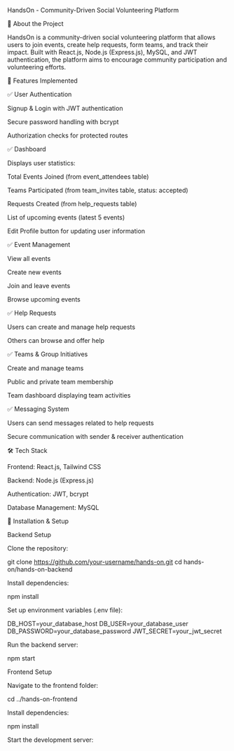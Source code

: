HandsOn - Community-Driven Social Volunteering Platform



📌 About the Project

HandsOn is a community-driven social volunteering platform that allows users to join events, create help requests, form teams, and track their impact. Built with React.js, Node.js (Express.js), MySQL, and JWT authentication, the platform aims to encourage community participation and volunteering efforts.

🚀 Features Implemented

✅ User Authentication

Signup & Login with JWT authentication

Secure password handling with bcrypt

Authorization checks for protected routes

✅ Dashboard

Displays user statistics:

Total Events Joined (from event_attendees table)

Teams Participated (from team_invites table, status: accepted)

Requests Created (from help_requests table)

List of upcoming events (latest 5 events)

Edit Profile button for updating user information

✅ Event Management

View all events

Create new events

Join and leave events

Browse upcoming events

✅ Help Requests

Users can create and manage help requests

Others can browse and offer help

✅ Teams & Group Initiatives

Create and manage teams

Public and private team membership

Team dashboard displaying team activities


✅ Messaging System

Users can send messages related to help requests

Secure communication with sender & receiver authentication

🛠️ Tech Stack

Frontend: React.js, Tailwind CSS

Backend: Node.js (Express.js)

Authentication: JWT, bcrypt

Database Management: MySQL

🔧 Installation & Setup

Backend Setup

Clone the repository:

git clone https://github.com/your-username/hands-on.git
cd hands-on/hands-on-backend

Install dependencies:

npm install

Set up environment variables (.env file):

DB_HOST=your_database_host
DB_USER=your_database_user
DB_PASSWORD=your_database_password
JWT_SECRET=your_jwt_secret

Run the backend server:

npm start

Frontend Setup

Navigate to the frontend folder:

cd ../hands-on-frontend

Install dependencies:

npm install

Start the development server:
